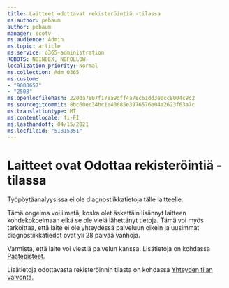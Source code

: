 ```yaml
---
title: Laitteet odottavat rekisteröintiä -tilassa
ms.author: pebaum
author: pebaum
manager: scotv
ms.audience: Admin
ms.topic: article
ms.service: o365-administration
ROBOTS: NOINDEX, NOFOLLOW
localization_priority: Normal
ms.collection: Adm_O365
ms.custom:
- "9000657"
- "2508"
ms.openlocfilehash: 220da7807f178a9dff4a78c61dd3e0cc8004c9c2
ms.sourcegitcommit: 8bc60ec34bc1e40685e3976576e04a2623f63a7c
ms.translationtype: MT
ms.contentlocale: fi-FI
ms.lasthandoff: 04/15/2021
ms.locfileid: "51815351"
---
```

# <a name="devices-are-in-awaiting-enrollment-state"></a>Laitteet ovat Odottaa rekisteröintiä -tilassa

Työpöytäanalyysissa ei ole diagnostiikkatietoja tälle laitteelle. 

Tämä ongelma voi ilmetä, koska olet äskettäin lisännyt laitteen kohdekokoelmaan eikä se ole vielä lähettänyt tietoja. Tämä voi myös tarkoittaa, että laite ei ole yhteydessä palveluun oikein ja uusimmat diagnostiikkatiedot ovat yli 28 päivää vanhoja.

Varmista, että laite voi viestiä palvelun kanssa. Lisätietoja on kohdassa [Päätepisteet.](https://docs.microsoft.com/configmgr/desktop-analytics/enable-data-sharing#endpoints)

Lisätietoja odottavasta rekisteröinnin tilasta on kohdassa [Yhteyden tilan valvonta.](https://docs.microsoft.com/configmgr/desktop-analytics/monitor-connection-health#awaiting-enrollment)